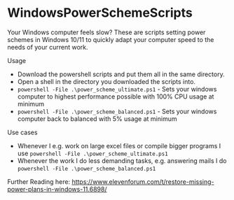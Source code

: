 # WindowsPowerSchemeScripts
Your Windows computer feels slow? These are scripts setting power schemes in Windows 10/11 to quickly adapt your computer speed to the needs of your current work.

Usage 
- Download the powershell scripts and put them all in the same directory.
- Open a shell in the directory you downloaded the scripts into.
- `powershell -File .\power_scheme_ultimate.ps1` - Sets your windows computer to highest performance possible with 100% CPU usage at minimum
- `powershell -File .\power_scheme_balanced.ps1` - Sets your windows computer back to balanced with 5% usage at minimum

Use cases
- Whenever I e.g. work on large excel files or compile bigger programs I use `powershell -File .\power_scheme_ultimate.ps1`
- Whenever the work I do less demanding tasks, e.g. answering mails I do `powershell -File .\power_scheme_balanced.ps1`


Further Reading here: https://www.elevenforum.com/t/restore-missing-power-plans-in-windows-11.6898/

